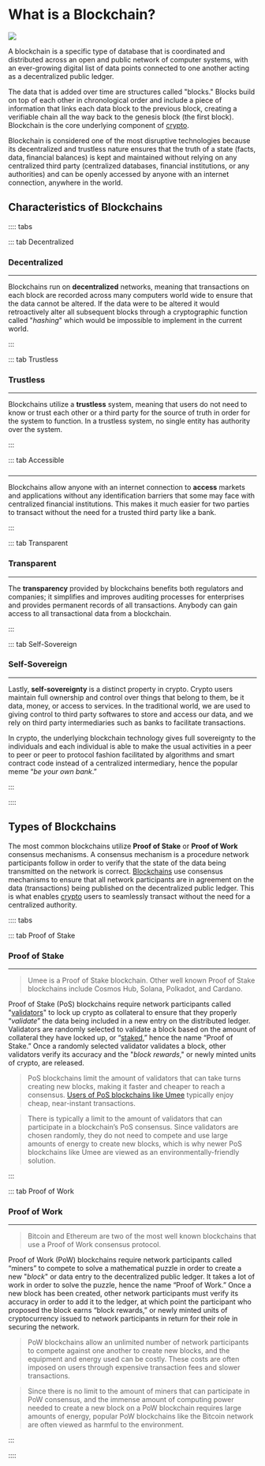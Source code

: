 # What is a Blockchain?

![](/bg/what-is-a-blockchain-info.png)

A blockchain is a specific type of database that is coordinated and distributed across an open and public network of computer systems, with an ever-growing digital list of data points connected to one another acting as a decentralized public ledger.

The data that is added over time are structures called "blocks." Blocks build on top of each other in chronological order and include a piece of information that links each data block to the previous block, creating a verifiable chain all the way back to the genesis block (the first block). Blockchain is the core underlying component of [crypto](/users/blockchain-basics/what-is-crypto).

Blockchain is considered one of the most disruptive technologies because its decentralized and trustless nature ensures that the truth of a state (facts, data, financial balances) is kept and maintained without relying on any centralized third party (centralized databases, financial institutions, or any authorities) and can be openly accessed by anyone with an internet connection, anywhere in the world.

## Characteristics of Blockchains

:::: tabs

::: tab Decentralized

### Decentralized

****

Blockchains run on **decentralized** networks, meaning that transactions on each block are recorded across many computers world wide to ensure that the data cannot be altered. If the data were to be altered it would retroactively alter all subsequent blocks through a cryptographic function called "_hashing_" which would be impossible to implement in the current world.

:::

::: tab Trustless

### Trustless

****

Blockchains utilize a **trustless** system, meaning that users do not need to know or trust each other or a third party for the source of truth in order for the system to function. In a trustless system, no single entity has authority over the system.

:::

::: tab Accessible

### 

****

Blockchains allow anyone with an internet connection to **access** markets and applications without any identification barriers that some may face with centralized financial institutions. This makes it much easier for two parties to transact without the need for a trusted third party like a bank.

:::

::: tab Transparent

### Transparent

****

The **transparency** provided by blockchains benefits both regulators and companies; it simplifies and improves auditing processes for enterprises and provides permanent records of all transactions. Anybody can gain access to all transactional data from a blockchain.

:::

::: tab Self-Sovereign

### Self-Sovereign

****

Lastly, **self-sovereignty** is a distinct property in crypto. Crypto users maintain full ownership and control over things that belong to them, be it data, money, or access to services. In the traditional world, we are used to giving control to third party softwares to store and access our data, and we rely on third party intermediaries such as banks to facilitate transactions.&#x20;

In crypto, the underlying blockchain technology gives full sovereignty to the individuals and each individual is able to make the usual activities in a peer to peer or peer to protocol fashion facilitated by algorithms and smart contract code instead of a centralized intermediary, hence the popular meme “_be your own bank_.”

:::

::::

## Types of Blockchains

The most common blockchains utilize **Proof of Stake** or **Proof of Work** consensus mechanisms. A consensus mechanism is a procedure network participants follow in order to verify that the state of the data being transmitted on the network is correct. [Blockchains](/users/blockchain-basics/what-is-blockchain) use consensus mechanisms to ensure that all network participants are in agreement on the data (transactions) being published on the decentralized public ledger. This is what enables [crypto](/users/blockchain-basics/what-is-crypto) users to seamlessly transact without the need for a centralized authority.

:::: tabs

::: tab Proof of Stake

### Proof of Stake

****

> Umee is a Proof of Stake blockchain. Other well known Proof of Stake blockchains include Cosmos Hub, Solana, Polkadot, and Cardano.

Proof of Stake (PoS) blockchains require network participants called "[validators](/users/blockchain-basics/what-is-staking.html#validators)" to lock up crypto as collateral to ensure that they properly “_validate_” the data being included in a new entry on the distributed ledger. Validators are randomly selected to validate a block based on the amount of collateral they have locked up, or “[staked](/users/blockchain-basics/what-is-staking),” hence the name “Proof of Stake.” Once a randomly selected validator validates a block, other validators verify its accuracy and the "_block rewards_," or newly minted units of crypto, are released.

> PoS blockchains limit the amount of validators that can take turns creating new blocks, making it faster and cheaper to reach a consensus. [Users of PoS blockchains like Umee](/users/getting-started/creating-wallet) typically enjoy cheap, near-instant transactions.

> There is typically a limit to the amount of validators that can participate in a blockchain’s PoS consensus. Since validators are chosen randomly, they do not need to compete and use large amounts of energy to create new blocks, which is why newer PoS blockchains like Umee are viewed as an environmentally-friendly solution.

:::

::: tab Proof of Work

### Proof of Work

****

> Bitcoin and Ethereum are two of the most well known blockchains that use a Proof of Work consensus protocol.

Proof of Work (PoW) blockchains require network participants called “miners” to compete to solve a mathematical puzzle in order to create a new "_block_" or data entry to the decentralized public ledger. It takes a lot of work in order to solve the puzzle, hence the name “Proof of Work.” Once a new block has been created, other network participants must verify its accuracy in order to add it to the ledger, at which point the participant who proposed the block earns “block rewards,” or newly minted units of cryptocurrency issued to network participants in return for their role in securing the network.

> PoW blockchains allow an unlimited number of network participants to compete against one another to create new blocks, and the equipment and energy used can be costly. These costs are often imposed on users through expensive transaction fees and slower transactions.

> Since there is no limit to the amount of miners that can participate in PoW consensus, and the immense amount of computing power needed to create a new block on a PoW blockchain requires large amounts of energy, popular PoW blockchains like the Bitcoin network are often viewed as harmful to the environment.

:::

::::